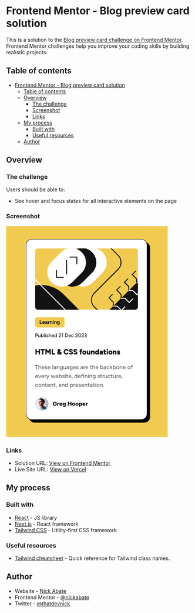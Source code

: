 # Frontend Mentor - Blog preview card solution

This is a solution to the [Blog preview card challenge on Frontend Mentor](https://www.frontendmentor.io/challenges/blog-preview-card-ckPaj01IcS). Frontend Mentor challenges help you improve your coding skills by building realistic projects. 

## Table of contents

- [Frontend Mentor - Blog preview card solution](#frontend-mentor---blog-preview-card-solution)
  - [Table of contents](#table-of-contents)
  - [Overview](#overview)
    - [The challenge](#the-challenge)
    - [Screenshot](#screenshot)
    - [Links](#links)
  - [My process](#my-process)
    - [Built with](#built-with)
    - [Useful resources](#useful-resources)
  - [Author](#author)

## Overview

### The challenge

Users should be able to:

- See hover and focus states for all interactive elements on the page

### Screenshot

![](./public/screenshot.png)

### Links

- Solution URL: [View on Frontend Mentor](https://your-solution-url.com)
- Live Site URL: [View on Vercel](https://your-live-site-url.com)

## My process

### Built with

- [React](https://reactjs.org/) - JS library
- [Next.js](https://nextjs.org/) - React framework
- [Tailwind CSS](https://tailwindcss.com/) - Utility-first CSS framework

### Useful resources

- [Tailwind cheatsheet](https://nerdcave.com/tailwind-cheat-sheet) - Quick reference for Tailwind class names.

## Author

-  Website - [Nick Abate](https://nickabate.dev/)
- Frontend Mentor - [@nickabate](https://www.frontendmentor.io/profile/nickabate)
- Twitter - [@thatdevnick](https://twitter.com/thatdevnick)


